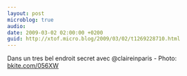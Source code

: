 ```yaml
---
layout: post
microblog: true
audio: 
date: 2009-03-02 02:00:00 +0200
guid: http://xtof.micro.blog/2009/03/02/t1269228710.html
---
```

Dans un tres bel endroit secret avec @claireinparis - Photo: [bkite.com/056XW](http://bkite.com/056XW)
